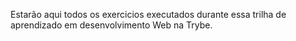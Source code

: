 Estarão aqui todos os exercicios executados durante essa trilha de aprendizado em desenvolvimento Web na Trybe.
